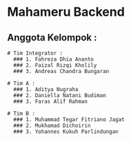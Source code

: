 # Mahameru Backend

## Anggota Kelompok :
    # Tim Integrator :
      ### 1. Fahreza Dhia Ananto
      ### 2. Faizal Rizqi Kholily
      ### 3. Andreas Chandra Bungaran
  
    # Tim A :
      ### 1. Aditya Nugraha
      ### 2. Daniella Natani Budiman
      ### 3. Faras Alif Rahman
  
    # Tim B :
      ### 1. Muhammad Tegar Fitriano Jagat
      ### 2. Mukhamad Dichoirin
      ### 3. Yohannes Kukuh Parlindungan
